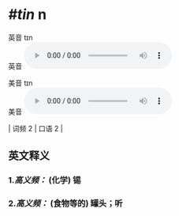 # ***\#tin*** n
英音 tɪn  
英音
<audio src="./media/tin-B.aac" controls="controls"></audio>

美音 tɪn  
美音
<audio src="./media/tin.aac" controls="controls"></audio>



| 词频 2 | 口语 2 |  

英文释义
---
### 1.*高义频：* **(化学) 锡**  

### 2.*高义频：* **(食物等的) 罐头；听**  


